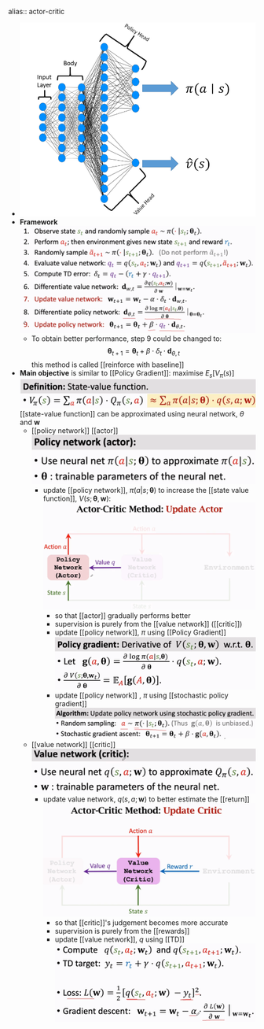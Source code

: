 alias:: actor-critic

- ![image.png](../assets/image_1691958247493_0.png)
- **Framework**
  ![image.png](../assets/image_1691960401153_0.png)
	- To obtain better performance, step 9 could be changed to:
	  $$\mathbf{\theta}_{t+1} = \mathbf{\theta}_t + \beta\cdot \delta_t \cdot \mathbf{d}_{\theta, t} $$
	  this method is called [[reinforce with baseline]]
- **Main objective** is similar to [[Policy Gradient]]:
  maximise $E_s[V_\pi(s)]$  
  ![image.png](../assets/image_1691958505043_0.png) 
  [[state-value function]] can be approximated using neural network, $\theta$ and $\mathbf{w}$
	- [[policy network]] [[actor]]
	  ![image.png](../assets/image_1691958662070_0.png)
		- update [[policy network]], $\pi(a|s;\mathbf{\theta})$ to increase the [[state value function]], $V(s; \mathbf{\theta}, \mathbf{w})$:
		  ![image.png](../assets/image_1691959671612_0.png)
			- so that [[actor]] gradually performs better
			- supervision is purely from the [[value network]] ([[critic]])
			- update [[policy network]], $\pi$ using [[Policy Gradient]]
			  ![image.png](../assets/image_1691959331902_0.png)
			- update [[policy network]] , $\pi$ using [[stochastic policy gradient]]
			  ![image.png](../assets/image_1691959592208_0.png)
	- [[value network]] [[critic]]
	  ![image.png](../assets/image_1691958723787_0.png)
		- update value network, $q(s,a; \mathbf{w})$ to better estimate the [[return]] 
		  ![image.png](../assets/image_1691959773657_0.png)
			- so that [[critic]]'s judgement becomes more accurate
			- supervision is purely from the [[rewards]]
			- update [[value network]], $q$ using [[TD]]
			  ![image.png](../assets/image_1691958957304_0.png)